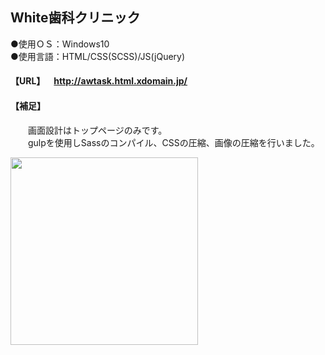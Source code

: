 ## White歯科クリニック 
  
●使用ＯＳ：Windows10   
●使用言語：HTML/CSS(SCSS)/JS(jQuery) 

#### 【URL】&emsp;http://awtask.html.xdomain.jp/<br> 
#### 【補足】<br>
&emsp;&emsp;画面設計はトップページのみです。<br> 
&emsp;&emsp;gulpを使用しSassのコンパイル、CSSの圧縮、画像の圧縮を行いました。<br> 

<img src="https://user-images.githubusercontent.com/73923419/105647830-8f557500-5eeb-11eb-8b1d-ac3adccd9529.png" width="300px">

